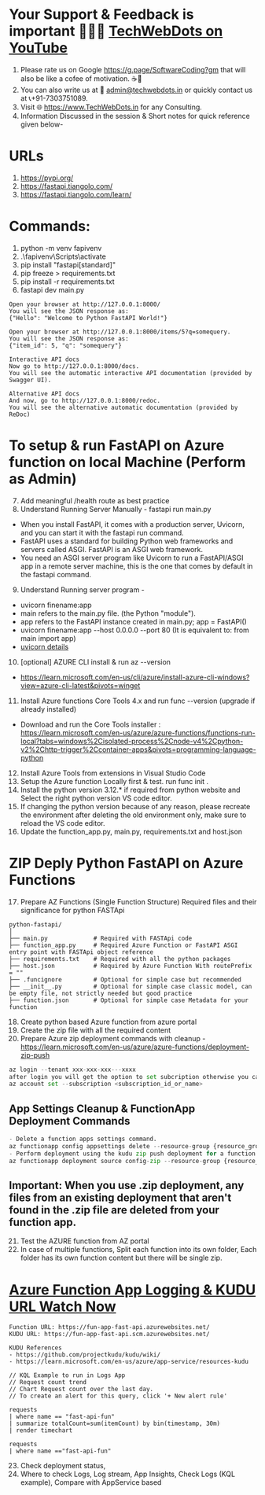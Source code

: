 # Your Support & Feedback is important 💙💙💙 [TechWebDots on YouTube](https://www.youtube.com/@TechWebDots)
1. Please rate us on Google https://g.page/SoftwareCoding?gm that will also be like a cofee of motivation. ☕🙂
2. You can also write us at 📧 admin@techwebdots.in or quickly contact us at 📞+91-7303751089.
3. Visit 🌐 https://www.TechWebDots.in for any Consulting.
4. Information Discussed in the session & Short notes for quick reference given below-

# URLs
1. https://pypi.org/
2. https://fastapi.tiangolo.com/
3. https://fastapi.tiangolo.com/learn/

# Commands:
1. python -m venv fapivenv
2. .\fapivenv\Scripts\activate
3. pip install "fastapi[standard]"
4. pip freeze > requirements.txt
5. pip install -r requirements.txt
6. fastapi dev main.py
```
Open your browser at http://127.0.0.1:8000/
You will see the JSON response as:
{"Hello": "Welcome to Python FastAPI World!"}

Open your browser at http://127.0.0.1:8000/items/5?q=somequery.
You will see the JSON response as:
{"item_id": 5, "q": "somequery"}

Interactive API docs
Now go to http://127.0.0.1:8000/docs.
You will see the automatic interactive API documentation (provided by Swagger UI).

Alternative API docs
And now, go to http://127.0.0.1:8000/redoc.
You will see the alternative automatic documentation (provided by ReDoc)
```
# To setup & run FastAPI on Azure function on local Machine (Perform as Admin)

7. Add meaningful /health route as best practice
8. Understand Running Server Manually - fastapi run main.py  
- When you install FastAPI, it comes with a production server, Uvicorn, and you can start it with the fastapi run command.
- FastAPI uses a standard for building Python web frameworks and servers called ASGI. FastAPI is an ASGI web framework.
- You need an ASGI server program like Uvicorn to run a FastAPI/ASGI app in a remote server machine, this is the one that comes by default in the fastapi command.
9. Understand Running server program - 
- uvicorn finename:app
- main refers to the main.py file. (the Python "module").
- app refers to the FastAPI instance created in main.py; app = FastAPI()
- uvicorn finename:app --host 0.0.0.0 --port 80 (It is equivalent to: from main import app)
- [uvicorn details](https://fastapi.tiangolo.com/deployment/manually/#server-machine-and-server-program)
10. [optional] AZURE CLI install & run az --version
- https://learn.microsoft.com/en-us/cli/azure/install-azure-cli-windows?view=azure-cli-latest&pivots=winget
11. Install Azure functions Core Tools 4.x and run func --version (upgrade if already installed)
- Download and run the Core Tools installer : https://learn.microsoft.com/en-us/azure/azure-functions/functions-run-local?tabs=windows%2Cisolated-process%2Cnode-v4%2Cpython-v2%2Chttp-trigger%2Ccontainer-apps&pivots=programming-language-python
12. Install Azure Tools from extensions in Visual Studio Code
13. Setup the Azure function Locally first & test. run func init .
14. Install the python version 3.12.* if required from python website and Select the right python version VS code editor.
15. If changing the python version because of any reason, please recreate the environment after deleting the old environment only, make sure to reload the VS code editor.
16. Update the function_app.py, main.py, requirements.txt and host.json 

# ZIP Deply Python FastAPI on Azure Functions 
17. Prepare AZ Functions (Single Function Structure) Required files and their significance for python FASTApi
```
python-fastapi/
│
├── main.py 			# Required with FASTApi code
├── function_app.py		# Required Azure Function or FastAPI ASGI entry point with FASTApi object reference
├── requirements.txt 	# Required with all the python packages
├── host.json 			# Required by Azure Function With routePrefix = ""
├── .funcignore     	# Optional for simple case but recommended
├── __init__.py 		# Optional for simple case classic model, can be empty file, not strictly needed but good practice
├── function.json 		# Optional for simple case Metadata for your function
```

18. Create python based Azure function from azure portal
19. Create the zip file with all the required content
20. Prepare Azure zip deployment commands with cleanup - https://learn.microsoft.com/en-us/azure/azure-functions/deployment-zip-push
``` python
az login --tenant xxx-xxx-xxx---xxxx
after login you will get the option to set subcription otherwise you can run the below command
az account set --subscription <subscription_id_or_name>
```
## App Settings Cleanup & FunctionApp Deployment Commands
``` python
- Delete a function apps settings command.
az functionapp config appsettings delete --resource-group {resource_group} --name {fun_app_name} --setting-names SCM_DO_BUILD_DURING_DEPLOYMENT
- Perform deployment using the kudu zip push deployment for a function app. Add in the AppSetting SCM_DO_BUILD_DURING_DEPLOYMENT = true
az functionapp deployment source config-zip --resource-group {resource_group} --name {fun_app_name} --src "{zip_file_path}" --build-remote true
```
## Important: When you use .zip deployment, any files from an existing deployment that aren't found in the .zip file are deleted from your function app.
21. Test the AZURE function from AZ portal
22. In case of multiple functions, Split each function into its own folder, Each folder has its own function content but there will be single zip.

# [Azure Function App Logging & KUDU URL Watch Now](https://youtu.be/VPWvxD7Kpeo?feature=shared)
```Get kudu URL
Function URL: https://fun-app-fast-api.azurewebsites.net/
KUDU URL: https://fun-app-fast-api.scm.azurewebsites.net/

KUDU References
- https://github.com/projectkudu/kudu/wiki/
- https://learn.microsoft.com/en-us/azure/app-service/resources-kudu

// KQL Example to run in Logs App
// Request count trend 
// Chart Request count over the last day. 
// To create an alert for this query, click '+ New alert rule'

requests
| where name == "fast-api-fun"
| summarize totalCount=sum(itemCount) by bin(timestamp, 30m)
| render timechart

requests 
| where name =="fast-api-fun"
```
23. Check deployment status, 
24. Where to check Logs, Log stream, App Insights, Check Logs (KQL example), Compare with AppService based 
